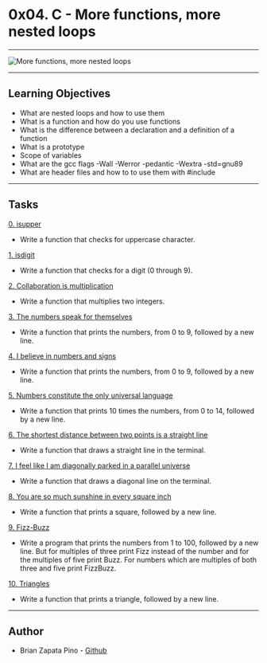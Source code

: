 # 0x04. C - More functions, more nested loops

<hr>

![More functions, more nested loops](https://cdn.guru99.com/images/1/020819_0726_Functionsin1.png)

<hr>

## Learning Objectives
* What are nested loops and how to use them
* What is a function and how do you use functions
* What is the difference between a declaration and a definition of a function
* What is a prototype
* Scope of variables
* What are the gcc flags -Wall -Werror -pedantic -Wextra -std=gnu89
* What are header files and how to to use them with #include

<hr>

## Tasks
[0. isupper](https://github.com/brian-1989/holbertonschool-low_level_programming/blob/main/0x04-more_functions_nested_loops/0-isupper.c)
* Write a function that checks for uppercase character.

[1. isdigit](https://github.com/brian-1989/holbertonschool-low_level_programming/blob/main/0x04-more_functions_nested_loops/1-isdigit.c)
* Write a function that checks for a digit (0 through 9).

[2. Collaboration is multiplication](https://github.com/brian-1989/holbertonschool-low_level_programming/blob/main/0x04-more_functions_nested_loops/2-mul.c)
* Write a function that multiplies two integers.

[3. The numbers speak for themselves](https://github.com/brian-1989/holbertonschool-low_level_programming/blob/main/0x04-more_functions_nested_loops/3-print_numbers.c)
* Write a function that prints the numbers, from 0 to 9, followed by a new line.

[4. I believe in numbers and signs](https://github.com/brian-1989/holbertonschool-low_level_programming/blob/main/0x04-more_functions_nested_loops/4-print_most_numbers.c)
* Write a function that prints the numbers, from 0 to 9, followed by a new line.

[5. Numbers constitute the only universal language](https://github.com/brian-1989/holbertonschool-low_level_programming/blob/main/0x04-more_functions_nested_loops/5-more_numbers.c)
* Write a function that prints 10 times the numbers, from 0 to 14, followed by a new line.

[6. The shortest distance between two points is a straight line](https://github.com/brian-1989/holbertonschool-low_level_programming/blob/main/0x04-more_functions_nested_loops/6-print_line.c)
* Write a function that draws a straight line in the terminal.

[7. I feel like I am diagonally parked in a parallel universe](https://github.com/brian-1989/holbertonschool-low_level_programming/blob/main/0x04-more_functions_nested_loops/7-print_diagonal.c)
* Write a function that draws a diagonal line on the terminal.

[8. You are so much sunshine in every square inch](https://github.com/brian-1989/holbertonschool-low_level_programming/blob/main/0x04-more_functions_nested_loops/8-print_square.c)
* Write a function that prints a square, followed by a new line.

[9. Fizz-Buzz](https://github.com/brian-1989/holbertonschool-low_level_programming/blob/main/0x04-more_functions_nested_loops/9-fizz_buzz.c)
* Write a program that prints the numbers from 1 to 100, followed by a new line. But for multiples of three print Fizz instead of the number and for the multiples of five print Buzz. For numbers which are multiples of both three and five print FizzBuzz.

[10. Triangles](https://github.com/brian-1989/holbertonschool-low_level_programming/blob/main/0x04-more_functions_nested_loops/10-print_triangle.c)
* Write a function that prints a triangle, followed by a new line.

<hr>

## Author
* Brian Zapata Pino - [Github](https://github.com/brian-1989)